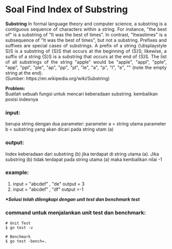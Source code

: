 # Soal Find Index of Substring

<p align=justify><b>Substring</b> In formal language theory and computer science, a substring is a contiguous sequence of characters within a string. For instance, "the best of" is a substring of "It was the best of times". In contrast, "Itwastimes" is a subsequence of "It was the best of times", but not a substring.
Prefixes and suffixes are special cases of substrings. A prefix of a string {\displaystyle S}S is a substring of {S}S that occurs at the beginning of {S}S; likewise, a suffix of a string {S}S is a substring that occurs at the end of {S}S.
The list of all substrings of the string "apple" would be "apple", "appl", "pple", "app", "ppl", "ple", "ap", "pp", "pl", "le", "a", "p", "l", "e", "" (note the empty string at the end).
<br>(Sumber: https://en.wikipedia.org/wiki/Substring)
</p>

<b>Problem:</b><br>
Buatlah sebuah fungsi untuk mencari keberadaan substring. kembalikan posisi indexnya
<br>

### input:

berupa string dengan dua parameter:
parameter a = string utama
parameter b = substring yang akan dicari pada string utam (a)
<br>

### output:

Index keberadaan dari substring (b) jika terdapat di string utama (a). Jika substring (b) tidak terdapat pada string utama (a) maka kembalikan nilai -1
<br>

### example:

1. input = "abcdef" , "de"      output = 3
2. input = "abcdef" , "df"      output =-1


<i><b>*Solusi telah dilengkapi dengan unit test dan benchmark test</b></i>

### command untuk menjalankan unit test dan benchmark:

```
# Unit Test
$ go test -v

# Benchmark
$ go test -bench=.
```
